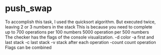 # push_swap

To accomplish this task, I used the quicksort algorithm.
But executed twice, leaving 2 or 3 numbers in the stack
This is because you need to complete up to 700 operations per 100 numbers
5000 operation per 500 numbers
Тhe checker has the flags of the console visualization.
-d color
-a first and last stack
-c last stack
-v stack after each operation
-count count operation
Flags can be combined
